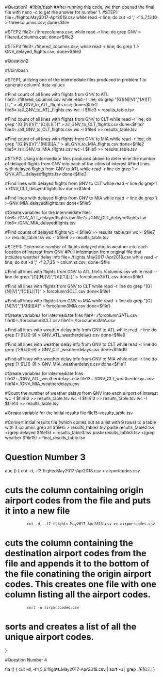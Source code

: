 #Question1:
#!/bin/bash
#After running this code, we then opened the final file with nano -c to get the answer for number 1.
#STEP1
file=./flights.May2017-Apr2018.csv
while read -r line;
do
cut -d ',' -f 3,7,13,16 > threecolumns.csv;
done<$file

#STEP2
file2=./threecolumns.csv;
while read -r line;
do
grep GNV  > filtered_columns.csv;
done<$file2

#STEP3
file3=./filtered_columns.csv;
while read -r line;
do
grep 1 > GNV_delayed_flights.csv;
done<$file3

#Question2:

#!/bin/bash


#STEP1, utilizing one of the intermediate files produced in problem 1 to generate column1 data values

#Find count of all lines with flights from GNV to ATL
file2=./filtered_columns.csv
while read -r line;
do
grep \"[G][N][V]\"\,\"[A][T][L]\"  > all_GNV_to_ATL_flights.csv;
done<$file2
file3=./all_GNV_to_ATL_flights.csv
wc -l $file3 > results_table.tsv

#Find count of all lines with flights from GNV to CLT
while read -r line;
do
grep \"[G][N][V]\"\,\"[C][L][T]\" > all_GNV_to_CLT_flights.csv
done<$file2
file4=./all_GNV_to_CLT_flights.csv
wc -l $file4 >> results_table.tsv

#Find count of all lines with flights from GNV to MIA
while read -r line;
do
grep \"[G][N][V]\"\,\"[M][I][A]\" > all_GNV_to_MIA_flights.csv
done<$file2
file5=./all_GNV_to_MIA_flights.csv
wc -l $file5 >> results_table.tsv

#STEP2: Using intermediate files produced above to determine the number of delayed flights from GNV into each of the cities of interest
#Find lines with delayed flights from GNV to ATL
while read -r line
do
grep 1 > GNV_ATL_delayedflights.tsv
done<$file3

#Find lines with delayed flights from GNV to CLT
while read -r line
do
grep 1 > GNV_CLT_delayedflights.tsv
done<$file4

#Find lines with delayed flights from GNV to MIA
while read -r line
do
grep 1 > GNV_MIA_delayedflights.tsv
done<$file5

#Create variables for the intermeidate files
file6=./GNV_ATL_delayedflights.tsv
file7=./GNV_CLT_delayedflights.tsv
file8=./GNV_MIA_delayedflights.tsv

#Find counts of delayed flights
wc -l $file6 >> results_table.tsv
wc -l $file7 >> results_table.tsv
wc -l $file8 >> results_table.tsv

#STEP3: Determine number of flights delayed due to weather into each location of interest from GNV
#Pull information from original file that includes weather delay info
file=./flights.May2017-Apr2018.csv
while read -r line;
do
cut -d ',' -f 3,7,25 > columns.csv;
done<$file

#Find all lines with flights from GNV to ATL
file1=./columns.csv
while read -r line
do
grep \"[G][N][V]\"\,\"[A][T][L]\" > forcolumn3ATL.csv
done<$file1

#Find all lines with flights from GNV to CLT
while read -r line
do
grep \"[G][N][V]\"\,\"[C][L][T]\" > forcolumn3CLT.csv
done<$file1

#Find all lines with flights from GNV to MIA
while read -r line
do
grep \"[G][N][V]\"\,\"[M][I][A]\" > forcolumn3MIA.csv
done<$file1

#Create variables for intermediate files
file9=./forcolumn3ATL.csv
file10=./forcolumn3CLT.csv
file11=./forcolumn3MIA.csv

#Find all lines with weather delay info from GNV to ATL
while read -r line
do
grep [1-9]\.[0-9]  > GNV_ATL_weatherdelays.csv
done<$file9

#Find all lines with weather delay info from GNV to CLT
while read -r line
do
grep [1-9]\.[0-9]  > GNV_CLT_weatherdelays.csv
done<$file10

#Find all lines with weather delay info from GNV to MIA
while read -r line
do
grep [1-9]\.[0-9]  > GNV_MIA_weatherdelays.csv
done<$file11

#Create variables for intermediate files
file12=./GNV_ATL_weatherdelays.csv
file13=./GNV_CLT_weatherdelays.csv
file14=./GNV_MIA_weatherdelays.csv

#Count the number of weather delays from GNV into each airport of interest
wc -l $file12 >> results_table.tsv
wc -l $file13 >> results_table.tsv
wc -l $file14 >> results_table.tsv

#Create variable for the initial results file
file15=results_table.tsv

#Convert initial results file (which comes out as a list with 9 rows) to a table with 3 columns
grep all $file15 > results_table2.tsv
paste results_table2.tsv  <(grep delayed $file15) > results_table3.tsv
paste results_table3.tsv <(grep weather $file15) > final_results_table.tsv

 # Question Number 3
 auc () {
               cut -d, -f3 flights.May2017-Apr2018.csv > airportcodes.csv
# cuts the column containing origin airport codes from the file and puts it into a new file
              cut -d, -f7 flights.May2017-Apr2018.csv >> airportcodes.csv
# cuts the column containing the destination airport codes from the file and appends it to the bottom of the file conatining the origin airport codes. This creates one file with one column listing all the airport codes.
              sort -u airportcodes.csv
# sorts and creates a list of all the unique airport codes.
}

#Question Number 4

fla () {  cut -d, -f4,5,6 flights.May2017-Apr2018.csv | sort -u | grep .*[F][L].*;  }

